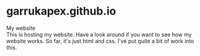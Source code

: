 # garrukapex.github.io
My website <br>
This is hosting my website. 
Have a look around if you want to see how my website works. So far, it's just html and css. I've put quite a bit of work into this. 
